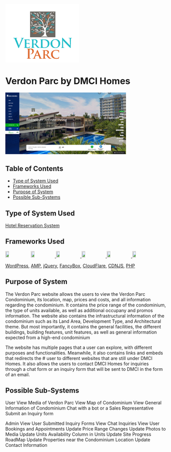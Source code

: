 ![Verdon Parc Logo](https://github.com/Miraii133/itelective3-web/blob/main/verdon_parc_logo.png "Verdon Parc")
# Verdon Parc by DMCI Homes
<img src="https://github.com/Miraii133/itelective3-web/blob/main/verdon_parc_site.png" width="75%" height="75%">

## Table of Contents
* [Type of System Used](#type-of-system-used)
* [Frameworks Used](#frameworks-used)
* [Purpose of System](#purpose-of-system)
* [Possible Sub-Systems](#possible-sub-systems)

## Type of System Used
[Hotel Reservation System](https://svg.template.creately.com/hkxgmux72)

## Frameworks Used
<p float="left">
 

<a href="https://www.wordpress.com"> <img src="https://s.w.org/style/images/about/WordPress-logotype-wmark.png" width="15%" height="15%"></a>
<a href="https://amp.dev/"> <img src="https://amp.dev/static/img/icons/icon-512x512.png" width="15%" height="15%"> </a>
<a href="https://jquery.com"> <img src="https://upload.wikimedia.org/wikipedia/commons/thumb/f/fd/JQuery-Logo.svg/2560px-JQuery-Logo.svg.png" width="15%" height="15%"> </a>
<a href="https://cdnjs.com/libraries/fancybox"> <img src="https://ps.w.org/fancybox-for-wordpress/assets/icon-256x256.jpg?rev=1864321" width="15%" height="15%"> </a>
<a href="https://www.cloudflare.com"> <img src="https://upload.wikimedia.org/wikipedia/commons/9/9b/CDNJS_Logo_-_Web%2C_Dark_Variant.png" width="15%" height="15%"> </a>
<a href="https://www.php.net/"> <img src="https://upload.wikimedia.org/wikipedia/commons/thumb/2/27/PHP-logo.svg/1200px-PHP-logo.svg.png" width="15%" height="15%"> </a>
</p>


[WordPress](https://www.wordpress.com), [AMP](https://amp.dev/), [jQuery](https://jquery.com), [FancyBox](https://cdnjs.com/libraries/fancybox), [CloudFlare](https://www.cloudflare.com), [CDNJS](https://cdnjs.com/), [PHP](https://www.php.net/)

## Purpose of System
The Verdon Parc website allows the users to view the Verdon Parc Condominium, its location, map, prices and costs, and all information regarding the condominium. It contains the price range of the condominium, the type of units available, as well as additional occupany and promos information. The website also contains the infrastructural information of the condominium such as its Land Area, Development Type, and Architectural theme. But most importantly, it contains the general facilities, the different buildings, building features, unit features, as well as general information expected from a high-end condominium

The website has multiple pages that a user can explore, with different purposes and functionalities. Meanwhile, it also contains links and embeds that redirects the # user to different websites that are still under DMCI Homes. It also allows the users to contact DMCI Homes for inquiries through a chat form or an inquiry form that will be sent to DMCI in the form of an email.

## Possible Sub-Systems
User
View Media of Verdon Parc
View Map of Condominium
View General Information of Condominium
Chat with a bot or a Sales Representative
Submit an Inquiry form 

Admin
View User Submitted Inquiry Forms
View Chat Inquiries
View User Bookings and Appointments
Update Price Range Changes
Update Photos to Media
Update Units Availability Column in Units
Update Site Progress RoadMap
Update Properties near the Condominium Location
Update Contact Information

